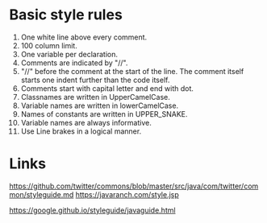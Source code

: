 # Basic style rules

1. One white line above every comment.
2. 100 column limit.
3. One variable per declaration.
4. Comments are indicated by "//".
5. "//" before the comment at the start of the line. The comment itself starts one indent further than the code itself.
6. Comments start with capital letter and end with dot.
7. Classnames are written in UpperCamelCase.
8. Variable names are written in lowerCamelCase.
9. Names of constants are written in UPPER_SNAKE.
10. Variable names are always informative.
11. Use Line brakes in a logical manner.

# Links
https://github.com/twitter/commons/blob/master/src/java/com/twitter/common/styleguide.md
https://javaranch.com/style.jsp

https://google.github.io/styleguide/javaguide.html
